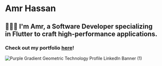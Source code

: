 
# Amr Hassan
## 👨🏻‍💻 I'm Amr, a Software Developer specializing in Flutter to craft high-performance applications.


### Check out my portfolio [here](https://amrhassann.github.io)!

![Purple Gradient Geometric Technology Profile LinkedIn Banner  (1)](https://res.cloudinary.com/practicaldev/image/fetch/s--ceL8oyoP--/c_imagga_scale,f_auto,fl_progressive,h_420,q_auto,w_1000/https://res.cloudinary.com/arthurdenner/image/upload/v1594144443/posts/light_dark_themes.png)





